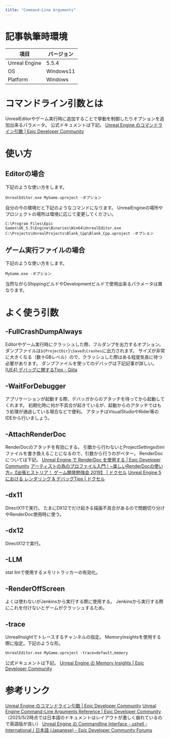 ```yaml
---
title: "Command-Line Arguments"
---
```

# 記事執筆時環境
| 項目              | バージョン       |
|-------------------|------------------|
| Unreal Engine     | 5.5.4            |
| OS           | Windows11   |
| Platform | Windows |

# コマンドライン引数とは
UnrealEditorやゲーム実行時に追加することで挙動を制御したりオプションを追加出来るパラメータ。
公式ドキュメントは下記。
[Unreal Engine のコマンドライン引数 | Epic Developer Community](https://dev.epicgames.com/documentation/ja-jp/unreal-engine/command-line-arguments-in-unreal-engine)

# 使い方
## Editorの場合
下記のような使い方をします。
```
UnrealEditor.exe MyGame.uproject -オプション
```

自分の今の環境だと下記のようなコマンドになります。
UnrealEngineの場所やプロジェクトの場所は環境に応じて変更してください。
```
C:\Program Files\Epic Games\UE_5.5\Engine\Binaries\Win64\UnrealEditor.exe C:\Projects\UnrealProjects\Blank_Cpp\Blank_Cpp.uproject -オプション
```

## ゲーム実行ファイルの場合
下記のような使い方をします。
```
MyGame.exe -オプション
```
当然ながらShippingビルドやDevelopmentビルドで使用出来るパラメータは異なります。

# よく使う引数
## -FullCrashDumpAlways
Editorやゲーム実行時にクラッシュした際、フルダンプを出力するオプション。
ダンプファイルは`${ProjectDir}\Saved\Crashes`に出力されます。
サイズが非常に大きくなる（数十GBレベル）ので、クラッシュした際はある程度気長に待つ必要があります。
ダンプファイルを使ってのデバッグは下記記事が詳しい。
[\[UE4\] デバッグに関するTips - Qiita](https://qiita.com/donbutsu17/items/93dcf3c3638cd603976f)

## -WaitForDebugger
アプリケーションが起動する際、デバッガからのアタッチを待ってから起動してくれます。
初期化時に何か不具合が起きているが、起動からのアタッチではもう処理が通過している場合などで便利。
アタッチはVisualStudioやRider等のIDEから行いましょう。

## -AttachRenderDoc
RenderDocのアタッチを有効にする。
引数から行わないとProjectSettingsのiniファイルを書き換えることになるので、引数から行うのがベター。
RenderDocについては下記。
[Unreal Engine で RenderDoc を使用する | Epic Developer Community](https://dev.epicgames.com/documentation/ja-jp/unreal-engine/using-renderdoc-with-unreal-engine)
[アーティストの為のプロファイル入門！~楽しいRenderDocの使い方~【出張ヒストリア！ ゲーム開発勉強会 2019】 \| ドクセル](https://www.docswell.com/s/EpicGamesJapan/59GRJK-UE4_HistoriaCaravan19_RenderDoc)
[Unreal Engine 5 における レンダリング & デバッグTips \| ドクセル](https://www.docswell.com/s/EpicGamesJapan/5Q8Q67-2023-12-21-185240#p149)

## -dx11
DirectX11で実行。
たまにDX12でだけ起きる描画不具合があるので問題切り分けやRenderDoc使用時に使う。

## -dx12
DirectX12で実行。

## -LLM
stat llmで使用するメモリトラッカーの有効化。

## -RenderOffScreen
よくは使わないがJenkinsから実行する際に使用する。
Jenkinsから実行する際にこれを付けないとゲームがクラッシュするため。

## -trace
UnrealInsightでトレースするチャンネルの指定。
MemoryInsightsを使用する際に指定。下記のような形。
```
UnrealEditor.exe MyGame.uproject -trace=default,memory
```
公式ドキュメントは下記。
[Unreal Engine の Memory Insights | Epic Developer Community](https://dev.epicgames.com/documentation/ja-jp/unreal-engine/memory-insights-in-unreal-engine)


# 参考リンク
[Unreal Engine のコマンドライン引数 | Epic Developer Community](https://dev.epicgames.com/documentation/ja-jp/unreal-engine/command-line-arguments-in-unreal-engine)
[Unreal Engine Command\-Line Arguments Reference | Epic Developer Community](https://dev.epicgames.com/documentation/en-us/unreal-engine/unreal-engine-command-line-arguments-reference)
（2025/5/2時点では日本語のドキュメントはレイアウトが激しく崩れているので英語版が良い）
[Unreal Engine の Commandline Interface \- ushell \- International / 日本語 \(Japanese\) \- Epic Developer Community Forums](https://forums.unrealengine.com/t/unreal-engine-commandline-interface-ushell/1993246)